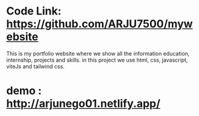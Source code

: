 # Code Link: https://github.com/ARJU7500/mywebsite

This is my portfolio website where we show all the information education, internship, projects and skills.
in this project we use html, css, javascript, viteJs and tailwind css.
# demo : http://arjunego01.netlify.app/ 
